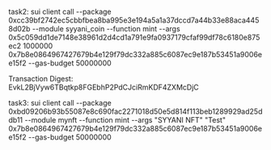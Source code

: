 task2:
sui client call --package 0xcc39bf2742ec5cbbfbea8ba995e3e194a5a1a37dccd7a44b33e88aca4458d02b --module syyani_coin --function mint --args 0x5c059dd1de7148e38961d2d4cd1a791e9fa0937179cfaf99df78c6180e875ec2 1000000 0x7b8e0864967427679b4e129f79dc332a885c6087ec9e187b53451a9006ee15f2 --gas-budget 50000000

Transaction Digest: EvkL2BjVyw6TBqtkp8FGEbhP2PdCJciRmKDF4ZXMcDjC

task3:
sui client call --package 0xbd09206b93b55087e8c690fac2271018d50e5d814f113beb1289929ad25ddb11 --module mynft --function mint --args "SYYANI NFT" "Test" 0x7b8e0864967427679b4e129f79dc332a885c6087ec9e187b53451a9006ee15f2 --gas-budget 50000000